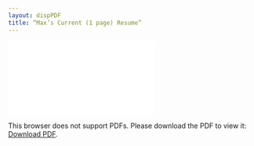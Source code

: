 ```yaml
---
layout: dispPDF
title: “Max’s Current (1 page) Resume”
---
```


<object data="images/PDFs/Maxwell_Anderson_Resume_V11-3-3.pdf" type="application/pdf" width="890px" height="900px">
    <embed src="images/PDFs/Maxwell_Anderson_Resume_051523.pdf">
        <p>This browser does not support PDFs. Please download the PDF to view it: <a href="images/PDFs/Maxwell_Anderson_Resume_V11-3-3.pdf">Download PDF</a>.</p>
    </embed>
</object>
